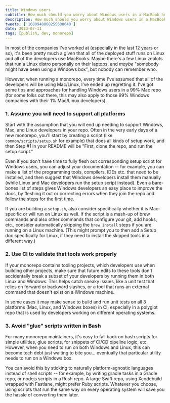 ```yaml
---
title: Windows users
subtitle: How much should you worry about Windows users in a MacBook heavy monorepo?
description: How much should you worry about Windows users in a MacBook heavy monorepo?
tweets: ['1600948860255600640']
date: 2023-07-11
tags: [publish, dev, monorepo]
---
```


In most of the companies I've worked at (especially in the last 12 years or so), it's been pretty much a given that all of the deployed stuff runs on Linux and all of the developers use MacBooks. Maybe there's a few Linux zealots that run a Linux distro personally on their laptops, and _maybe_ "somebody might have been using a Windows box", but nobody can remember who.

However, when running a monorepo, every time I've assumed that all of the developers will be using Mac/Linux, I've ended up regretting it. I've got some tips and approaches for handling Windows users in a 99% Mac repo (for some folks out there, this may also apply to those 99% Windows companies with their 1% Mac/Linux developers).

### 1. Assume you will need to support all platforms

Start with the assumption that you will end up needing to support Windows, Mac, and Linux developers in your repo. Often in the very early days of a new monorepo, you'll start by creating a script (like `common/scripts/setup.sh` for example) that does all kinds of setup work, and then Step #1 in your README will be "First, clone the repo, and run the setup script."

Even if you don't have time to fully flesh out corresponding setup script for Windows users, you can adjust your documentation -- for example, you can make a list of the programming tools, compilers, IDEs etc. that need to be installed, and then suggest that Windows developers install them manually (while Linux and Mac developers run the setup script instead). Even a bare-bones list of steps gives Windows developers an easy place to improve the docs, by fleshing it out or correcting errors when they join the repo and follow the steps for the first time.

If you are building a `setup.sh`, also consider specifically whether it is Mac-specific or will run on Linux as well. If the script is a mash-up of brew commands and also other commands that configure your git, add hooks, etc., consider automatically skipping the `brew install` steps if you are running on a Linux machine. (This might prompt you to then add a Setup doc specifically for Linux, if they need to install the skipped tools in a different way.)

### 2. Use CI to validate that tools work properly

If your monorepo contains tooling projects, which developers use when building other projects, make sure that future edits to these tools don't accidentally break a subset of your developers by running them in both Linux and Windows. This helps catch sneaky issues, like a unit test that relies on forward or backward slashes, or a tool that runs an external command that doesn't exist on a Windows machine.

In some cases it may make sense to build and run unit tests on all 3 platforms (Mac, Linux, and Windows boxes) in CI, especially in a polyglot repo that is used by developers working on different operating systems.

### 3. Avoid "glue" scripts written in Bash

For many monorepo maintainers, it's easy to fall back on bash scripts for simple utilities, glue scripts, for snippets of CI/CD pipeline logic, etc. However, when you need to run on both Windows and Linux, this can become tech debt just waiting to bite you... eventually that particular utility needs to run on a Windows box.

You can avoid this by sticking to naturally platform-agnostic languages instead of shell scripts -- for example, by writing gradle tasks in a Gradle repo, or nodejs scripts in a Rush repo. A large Swift repo, using Xcodebuild wrapped with Fastlane, might prefer Ruby scripts. Whatever you choose, using scripts that run the same way on every operating system will save you the hassle of converting them later.
